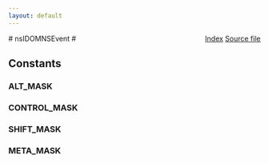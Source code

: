 ```yaml
---
layout: default
---
```

<div class='links' style='float:right'><a href="../index.html">Index</a>
<a href="http://dxr.mozilla.org/mozilla-central/source/dom/interfaces/events/nsIDOMNSEvent.idl">Source file</a>
</div>
# nsIDOMNSEvent #

## Constants ##

### ALT_MASK ###

### CONTROL_MASK ###

### SHIFT_MASK ###

### META_MASK ###
